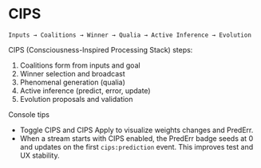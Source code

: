 # CIPS

```
Inputs → Coalitions → Winner → Qualia → Active Inference → Evolution
```

CIPS (Consciousness-Inspired Processing Stack) steps:

1. Coalitions form from inputs and goal
2. Winner selection and broadcast
3. Phenomenal generation (qualia)
4. Active inference (predict, error, update)
5. Evolution proposals and validation

Console tips
- Toggle CIPS and CIPS Apply to visualize weights changes and PredErr.
- When a stream starts with CIPS enabled, the PredErr badge seeds at 0 and updates on the first `cips:prediction` event. This improves test and UX stability.

